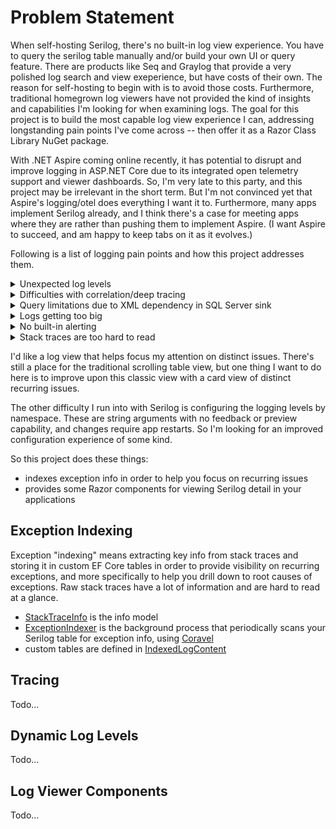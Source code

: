 # Problem Statement

When self-hosting Serilog, there's no built-in log view experience. You have to query the serilog table manually and/or build your own UI or query feature. There are products like Seq and Graylog that provide a very polished log search and view exeperience, but have costs of their own. The reason for self-hosting to begin with is to avoid those costs. Furthermore, traditional homegrown log viewers have not provided the kind of insights and capabilities I'm looking for when examining logs. The goal for this project is to build the most capable log view experience I can, addressing longstanding pain points I've come across -- then offer it as a Razor Class Library NuGet package. 

With .NET Aspire coming online recently, it has potential to disrupt and improve logging in ASP.NET Core due to its integrated open telemetry support and viewer dashboards. So, I'm very late to this party, and this project may be irrelevant in the short term. But I'm not convinced yet that Aspire's logging/otel does everything I want it to. Furthermore, many apps implement Serilog already, and I think there's a case for meeting apps where they are rather than pushing them to implement Aspire. (I want Aspire to succeed, and am happy to keep tabs on it as it evolves.)

Following is a list of logging pain points and how this project addresses them.

<details>
  <summary>Unexpected log levels</summary>
</details>

<details>
  <summary>Difficulties with correlation/deep tracing</summary>
</details>

<details>
  <summary>Query limitations due to XML dependency in SQL Server sink</summary>
</details>

<details>
  <summary>Logs getting too big</summary>
</details>

<details>
  <summary>No built-in alerting</summary>
</details>

<details>
  <summary>Stack traces are too hard to read</summary>
</details>

I'd like a log view that helps focus my attention on distinct issues. There's still a place for the traditional scrolling table view, but one thing I want to do here is to improve upon this classic view with a card view of distinct recurring issues.

The other difficulty I run into with Serilog is configuring the logging levels by namespace. These are string arguments with no feedback or preview capability, and changes require app restarts. So I'm looking for an improved configuration experience of some kind.

So this project does these things:
- indexes exception info in order to help you focus on recurring issues
- provides some Razor components for viewing Serilog detail in your applications

## Exception Indexing
Exception "indexing" means extracting key info from stack traces and storing it in custom EF Core tables in order to provide visibility on recurring exceptions, and more specifically to help you drill down to root causes of exceptions. Raw stack traces have a lot of information and are hard to read at a glance.
- [StackTraceInfo](https://github.com/adamfoneil/SerilogViewer/blob/master/Parsing/StackTraceInfo.cs) is the info model
- [ExceptionIndexer](https://github.com/adamfoneil/SerilogViewer/blob/master/Parsing/ExceptionIndexer.cs) is the background process that periodically scans your Serilog table for exception info, using [Coravel](https://docs.coravel.net/)
- custom tables are defined in [IndexedLogContent](https://github.com/adamfoneil/SerilogViewer/tree/master/Parsing/IndexedLogContext)

## Tracing
Todo...

## Dynamic Log Levels
Todo...

## Log Viewer Components
Todo...
